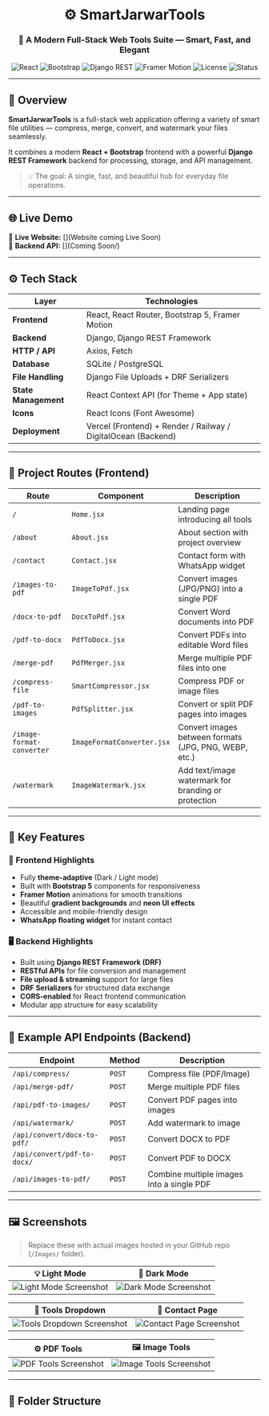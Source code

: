 <!-- ========================================================= -->
<!-- SMARTJARWARTOOLS - README FILE -->
<!-- Author: Shoaib Akhter -->
<!-- ========================================================= -->

<div align="center">

# ⚙️ SmartJarwarTools

### 🧠 A Modern Full-Stack Web Tools Suite — Smart, Fast, and Elegant

![React](https://img.shields.io/badge/React-20232A?style=for-the-badge&logo=react&logoColor=61DAFB)
![Bootstrap](https://img.shields.io/badge/Bootstrap-6f42c1?style=for-the-badge&logo=bootstrap&logoColor=white)
![Django REST](https://img.shields.io/badge/Django%20REST-092E20?style=for-the-badge&logo=django&logoColor=white)
![Framer Motion](https://img.shields.io/badge/FramerMotion-121212?style=for-the-badge&logo=framer&logoColor=E91E63)
![License](https://img.shields.io/badge/License-MIT-blue?style=for-the-badge)
![Status](https://img.shields.io/badge/Status-Active-success?style=for-the-badge)

</div>

---

## 🧰 Overview

**SmartJarwarTools** is a full-stack web application offering a variety of smart file utilities — compress, merge, convert, and watermark your files seamlessly.  

It combines a modern **React + Bootstrap** frontend with a powerful **Django REST Framework** backend for processing, storage, and API management.  

> 💡 The goal: A single, fast, and beautiful hub for everyday file operations.

---

## 🌐 Live Demo

🔗 **Live Website:** [](Website coming Live Soon)  
📡 **Backend API:** [](Coming Soon/)

---

## ⚙️ Tech Stack

| Layer | Technologies |
|--------|---------------|
| **Frontend** | React, React Router, Bootstrap 5, Framer Motion |
| **Backend** | Django, Django REST Framework |
| **HTTP / API** | Axios, Fetch |
| **Database** | SQLite / PostgreSQL |
| **File Handling** | Django File Uploads + DRF Serializers |
| **State Management** | React Context API (for Theme + App state) |
| **Icons** | React Icons (Font Awesome) |
| **Deployment** | Vercel (Frontend) + Render / Railway / DigitalOcean (Backend) |

---

## 🚦 Project Routes (Frontend)

| Route | Component | Description |
|-------|------------|-------------|
| `/` | `Home.jsx` | Landing page introducing all tools |
| `/about` | `About.jsx` | About section with project overview |
| `/contact` | `Contact.jsx` | Contact form with WhatsApp widget |
| `/images-to-pdf` | `ImageToPdf.jsx` | Convert images (JPG/PNG) into a single PDF |
| `/docx-to-pdf` | `DocxToPdf.jsx` | Convert Word documents into PDF |
| `/pdf-to-docx` | `PdfToDocx.jsx` | Convert PDFs into editable Word files |
| `/merge-pdf` | `PdfMerger.jsx` | Merge multiple PDF files into one |
| `/compress-file` | `SmartCompressor.jsx` | Compress PDF or image files |
| `/pdf-to-images` | `PdfSplitter.jsx` | Convert or split PDF pages into images |
| `/image-format-converter` | `ImageFormatConverter.jsx` | Convert images between formats (JPG, PNG, WEBP, etc.) |
| `/watermark` | `ImageWatermark.jsx` | Add text/image watermark for branding or protection |

---

## 🧩 Key Features

### 🎨 Frontend Highlights
- Fully **theme-adaptive** (Dark / Light mode)  
- Built with **Bootstrap 5** components for responsiveness  
- **Framer Motion** animations for smooth transitions  
- Beautiful **gradient backgrounds** and **neon UI effects**  
- Accessible and mobile-friendly design  
- **WhatsApp floating widget** for instant contact  

### 🖥️ Backend Highlights
- Built using **Django REST Framework (DRF)**  
- **RESTful APIs** for file conversion and management  
- **File upload & streaming** support for large files  
- **DRF Serializers** for structured data exchange  
- **CORS-enabled** for React frontend communication  
- Modular app structure for easy scalability  

---

## 🔗 Example API Endpoints (Backend)

| Endpoint | Method | Description |
|-----------|--------|-------------|
| `/api/compress/` | `POST` | Compress file (PDF/Image) |
| `/api/merge-pdf/` | `POST` | Merge multiple PDF files |
| `/api/pdf-to-images/` | `POST` | Convert PDF pages into images |
| `/api/watermark/` | `POST` | Add watermark to image |
| `/api/convert/docx-to-pdf/` | `POST` | Convert DOCX to PDF |
| `/api/convert/pdf-to-docx/` | `POST` | Convert PDF to DOCX |
| `/api/images-to-pdf/` | `POST` | Combine multiple images into a single PDF |

---

## 🖼️ Screenshots

> Replace these with actual images hosted in your GitHub repo (`/Images/` folder).

| 💡 Light Mode | 🌙 Dark Mode |
|:-------------:|:------------:|
| ![Light Mode Screenshot](https://raw.githubusercontent.com/your-username/smartjarwartools/main/screenshots/light-mode.png) | ![Dark Mode Screenshot](https://raw.githubusercontent.com/your-username/smartjarwartools/main/screenshots/dark-mode.png) |

| 🧰 Tools Dropdown | 📨 Contact Page |
|:-----------------:|:----------------:|
| ![Tools Dropdown Screenshot](https://raw.githubusercontent.com/your-username/smartjarwartools/main/screenshots/tools-dropdown.png) | ![Contact Page Screenshot](https://raw.githubusercontent.com/your-username/smartjarwartools/main/screenshots/contact-page.png) |

| ⚙️ PDF Tools | 🖼️ Image Tools |
|:-------------:|:--------------:|
| ![PDF Tools Screenshot](https://raw.githubusercontent.com/your-username/smartjarwartools/main/screenshots/pdf-tools.png) | ![Image Tools Screenshot](https://raw.githubusercontent.com/your-username/smartjarwartools/main/screenshots/image-tools.png) |

---

## 📁 Folder Structure

